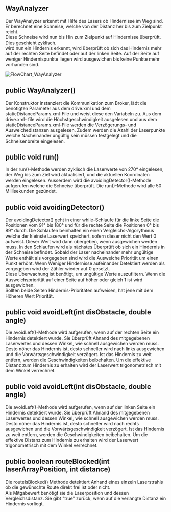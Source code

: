 ## WayAnalyzer  
  
Der WayAnalyzer erkennt mit Hilfe des Lasers ob Hindernisse im Weg sind. Er berechnet eine Schneise, welche von der Distanz her bis zum Zielpunkt reicht.  
Diese Schneise wird nun bis Hin zum Zielpunkt auf Hindernisse überprüft. Dies geschieht zyklisch.  
wird nun ein Hindernis erkennt, wird überprüft ob sich das Hindernis mehr auf der rechten Seite befindet oder auf der linken Seite.
Auf der Seite auf weniger Hindernispunkte liegen wird ausgewichen bis keine Punkte mehr vorhanden sind.  
  
![FlowChart_WayAnalyzer](https://gitlab.com/solidus/hefei/uploads/08f9372eb12c4436aa8b3eeb85c117d9/FlowChart_WayAnalyzer.jpg)  
  
## public WayAnalyzer()
  
Der Konstruktor instanziert die Kommunikation zum Broker, lädt die benötigten Parameter aus dem drive.xml und dem staticDistanceParams.xml-File und weist diese den Variabeln zu. Aus dem drive.xml- file wird die Höchstgeschwindigkeit ausgelesen und aus dem staticDistanceParams.xml-File werden die Verzögerungs- und Ausweichedistanzen ausgelesen. Zudem werden die Azahl der Laserpunkte welche Nacheinander ungültig sein müssen festgelegt und die Schneisenbreite eingelesen.
  
## public void run()  
  
In der run()-Methode werden zyklisch die Laserwerte von 270° eingelesen, der Weg bis zum Ziel wird aktualisiert, und die aktuellen Koordinaten werden   eingelesen. Ausserdem wird die avoidingDetector()-Methode aufgerufen welche die Schneise überprüft. Die run()-Methode wird alle 50 Millisekunden gezündet.

## public void avoidingDetector()  
  
Der avoidingDetector() geht in einer while-Schlaufe für die linke Seite die Positionen vom 91° bis 180° und für die rechte Seite die Positionen 0° bis 89° durch.
Die Schlaufen beinhalten ein einen Vergleichs-Algorythmus welche der kleinste Laserwert speichert, sofern dieser nicht den Wert 0 aufweist. Dieser Wert wird dann übergeben, wenn ausgewichen werden muss. In den Schlaufen wird als nächstes Überprüft ob sich ein Hindernis in der Schneise befindet. Sobald der Laser nacheinander mehr ungültige Werte enthält als vorgegeben sind wird die Ausweiche Priorität um einen Punkt erhöht. Wenn Weniger Hindernisse aufeinander Detektiert werden als vorgegeben wird der Zähler wieder auf 0 gesetzt.  
Diese Überwachung ist benötigt, um ungültige Werte auszufiltern. Wenn die Ausweichspriorität auf einer Seite auf höher oder gleich 1 ist wird ausgewichen.  
Sollten beide Seiten Hindernis-Prioritäten aufweisen, hat jene mit dem Höheren Wert Priorität.
  
## public void avoidLeft(int disObstacle, double angle)  
  
Die avoidLeft()-Methode wird aufgerufen, wenn auf der rechten Seite ein Hindernis detektiert wurde. Sie überprüft Ahnand des mitgegebenen Laserwertes und dessen Winkel, wie schnell ausgewichen werden muss. Desto nöher das Hindernis ist, desto schneller wird nach links ausgewichen und die Vorwärtsgeschwindigkeit verzögert.
Ist das Hindernis zu weit entfern, werden die Geschwindigkeiten beibehalten. Um die effektive Distanz zum Hindernis zu erhalten wird der Laserwert trigonometrisch mit dem Winkel verrechnet.
  
## public void avoidLeft(int disObstacle, double angle)
  
Die avoidLeft()-Methode wird aufgerufen, wenn auf der linken Seite ein Hindernis detektiert wurde. Sie überprüft Ahnand des mitgegebenen Laserwertes und dessen Winkel, wie schnell ausgewichen werden muss. Desto nöher das Hindernis ist, desto schneller wird nach rechts ausgewichen und die Vorwärtsgeschwindigkeit verzögert. Ist das Hindernis zu weit entfern, werden die Geschwindigkeiten beibehalten. Um die effektive Distanz zum Hindernis zu erhalten wird der Laserwert trigonometrisch mit dem Winkel verrechnet.
  
## public boolean routeBlocked(int laserArrayPosition, int distance)  
  
Die routeIsBlocked() Methode detektiert Anhand eines einzeln Laserstrahls ob die gewünschte Route direkt frei ist oder nicht.  
Als Mitgabewert benötigt sie die Laserposition und dessen Vergleichsdistanz. Sie gibt "true" zurück, wenn auf die verlangte Distanz ein Hindernis vorliegt.

